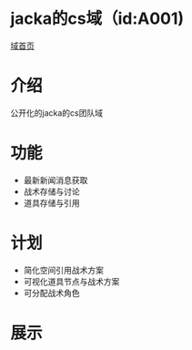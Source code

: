 # jacka的cs域（id:A001)
[域首页](https://ejunz.com/d/A001/a001home)

# 介绍
公开化的jacka的cs团队域

# 功能
- 最新新闻消息获取
- 战术存储与讨论
- 道具存储与引用

# 计划
- 简化空间引用战术方案
- 可视化道具节点与战术方案
- 可分配战术角色

# 展示
